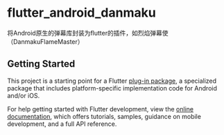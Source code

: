 # flutter_android_danmaku

将Android原生的弹幕库封装为flutter的插件，如烈焰弹幕使（DanmakuFlameMaster）

## Getting Started

This project is a starting point for a Flutter
[plug-in package](https://flutter.dev/developing-packages/),
a specialized package that includes platform-specific implementation code for
Android and/or iOS.

For help getting started with Flutter development, view the
[online documentation](https://flutter.dev/docs), which offers tutorials,
samples, guidance on mobile development, and a full API reference.

